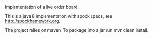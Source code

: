 Implementation of a live order board.

This is a java 8 implementation with spock specs, see http://spockframework.org.

The project relies on maven. To package into a jar run mvn clean install.
